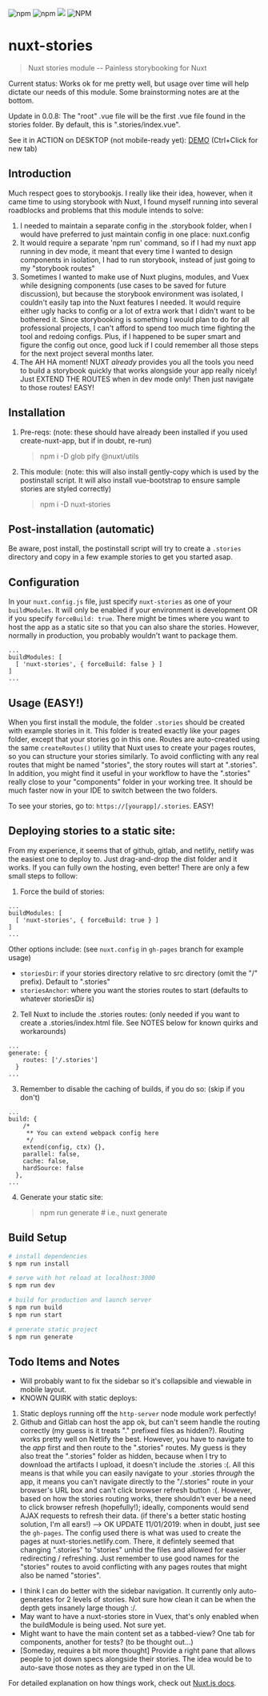 ![npm](https://img.shields.io/npm/v/nuxt-stories)
![npm](https://img.shields.io/npm/dt/nuxt-stories)
[![](https://gitlab.com/richardeschloss/nuxt-stories/badges/master/pipeline.svg)](https://gitlab.com/richardeschloss/nuxt-stories)
![NPM](https://img.shields.io/npm/l/nuxt-stories)

# nuxt-stories

> Nuxt stories module -- Painless storybooking for Nuxt

Current status: Works ok for me pretty well, but usage over time will help dictate our needs of this module. Some brainstorming notes are at the bottom.

Update in 0.0.8: The "root" .vue file will be the first .vue file found in the stories folder. By default, this is ".stories/index.vue". 

See it in ACTION on DESKTOP (not mobile-ready yet): [DEMO](https://nuxt-stories.netlify.com) (Ctrl+Click for new tab)

## Introduction

Much respect goes to storybookjs. I really like their idea, however, when it came time to using storybook with Nuxt, I found myself running into several roadblocks and problems that this module intends to solve:

1. I needed to maintain a separate config in the .storybook folder, when I would have preferred to just maintain config in one place: nuxt.config
2. It would require a separate 'npm run' command, so if I had my nuxt app running in dev mode, it meant that every time I wanted to design components in isolation, I had to run storybook, instead of just going to my "storybook routes"
3. Sometimes I wanted to make use of Nuxt plugins, modules, and Vuex while designing components (use cases to be saved for future discussion), but because the storybook environment was isolated, I couldn't easily tap into the Nuxt features I needed. It would require either ugly hacks to config or a lot of extra work that I didn't want to be bothered it. Since storybooking is something I would plan to do for all professional projects, I can't afford to spend too much time fighting the tool and redoing configs. Plus, if I happened to be super smart and figure the config out once, good luck if I could remember all those steps for the next project several months later.
4. The AH HA moment! NUXT _already_ provides you all the tools you need to build a storybook quickly that works alongside your app really nicely! Just EXTEND THE ROUTES when in dev mode only! Then just navigate to those routes! EASY!

## Installation

1. Pre-reqs: (note: these should have already been installed if you used create-nuxt-app, but if in doubt, re-run)

   > npm i -D glob pify @nuxt/utils

2. This module: (note: this will also install gently-copy which is used by the postinstall script. It will also install vue-bootstrap to ensure sample stories are styled correctly)
   > npm i -D nuxt-stories

## Post-installation (automatic)

Be aware, post install, the postinstall script will try to create a `.stories` directory and copy in a few example stories to get you started asap.

## Configuration

In your `nuxt.config.js` file, just specify `nuxt-stories` as one of your `buildModules`. It will only be enabled if your environment is development OR if you specify `forceBuild: true`. There might be times where you want to host the app as a static site so that you can also share the stories. However, normally in production, you probably wouldn't want to package them.

```
...
buildModules: [
  [ 'nuxt-stories', { forceBuild: false } ]
]
...
```

## Usage (EASY!)

When you first install the module, the folder `.stories` should be created with example stories in it. This folder is treated exactly like your pages folder, except that your stories go in this one. Routes are auto-created using the same `createRoutes()` utility that Nuxt uses to create your pages routes, so you can structure your stories similarly. To avoid conflicting with any real routes that might be named "stories", the story routes will start at ".stories". In addition, you might find it useful in your workflow to have the ".stories" really close to your "components" folder in your working tree. It should be much faster now in your IDE to switch between the two folders.

To see your stories, go to: `https://[yourapp]/.stories`. EASY!

## Deploying stories to a static site:

From my experience, it seems that of github, gitlab, and netlify, netlify was the easiest one to deploy to. Just drag-and-drop the dist folder and it works. If you can fully own the hosting, even better! There are only a few small steps to follow:

1. Force the build of stories:

```
...
buildModules: [
  [ 'nuxt-stories', { forceBuild: true } ]
]
...
```

Other options include: (see `nuxt.config` in `gh-pages` branch for example usage)
- `storiesDir`: if your stories directory relative to src directory (omit the "/" prefix). Default to ".stories"
- `storiesAnchor`: where you want the stories routes to start (defaults to whatever storiesDir is)

2. Tell Nuxt to include the .stories routes: (only needed if you want to create a .stories/index.html file. See NOTES below for known quirks and workarounds)

```
...
generate: {
    routes: ['/.stories']
  }
...
```

3. Remember to disable the caching of builds, if you do so: (skip if you don't)

```
...
build: {
    /*
     ** You can extend webpack config here
     */
    extend(config, ctx) {},
    parallel: false,
    cache: false,
    hardSource: false
  },
...
```

4. Generate your static site:
   > npm run generate # i.e., nuxt generate

## Build Setup

```bash
# install dependencies
$ npm run install

# serve with hot reload at localhost:3000
$ npm run dev

# build for production and launch server
$ npm run build
$ npm run start

# generate static project
$ npm run generate
```

## Todo Items and Notes

- Will probably want to fix the sidebar so it's collapsible and viewable in mobile layout. 
- KNOWN QUIRK with static deploys:

1. Static deploys running off the `http-server` node module work perfectly!
2. Github and Gitlab can host the app ok, but can't seem handle the routing correctly (my guess is it treats "." prefixed files as hidden?). Routing works pretty well on Netlify the best. However, you have to navigate to the _app_ first and then route to the ".stories" routes. My guess is they also treat the ".stories" folder as hidden, because when I try to download the artifacts I upload, it doesn't include the .stories :(. All this means is that while you can easily navigate to your .stories _through_ the app, it means you can't navigate directly to the "/.stories" route in your browser's URL box and can't click browser refresh button :(. However, based on how the stories routing works, there shouldn't ever be a need to click browser refresh (hopefully!); ideally, components would send AJAX requests to refresh their data. (if there's a better static hosting solution, I'm all ears!)
--> OK UPDATE 11/01/2019: when in doubt, just see the `gh-pages`. The config used there is what was used to create the pages at nuxt-stories.netlify.com. There, it defintely seemed that changing ".stories" to "stories" unhid the files and allowed for easier redirecting / refreshing. Just remember to use good names for the "stories" routes to avoid conflicting with any pages routes that might also be named "stories".

- I think I can do better with the sidebar navigation. It currently only auto-generates for 2 levels of stories. Not sure how clean it can be when the depth gets insanely large though :/.
- May want to have a nuxt-stories store in Vuex, that's only enabled when the buildModule is being used. Not sure yet.
- Might want to have the main content set as a tabbed-view? One tab for components, another for tests? (to be thought out...)
- [Someday, requires a bit more thought] Provide a right pane that allows people to jot down specs alongside their stories. The idea would be to auto-save those notes as they are typed in on the UI.

For detailed explanation on how things work, check out [Nuxt.js docs](https://nuxtjs.org).
